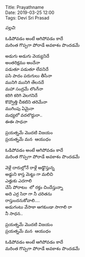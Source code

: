 Title: Prayathname  
Date: 2019-03-25 12:00      
Tags: Devi Sri Prasad     


_పల్లవి:_ 
  
ఓడిపోవడం అంటే ఆగిపోవడం కాదే     
మరింత గొప్పగా పోరాడే అవకాశం పొందడమే

అడుగు అడుగు వెయ్యనిదే       
అంతరిక్షము అందేనా       
పడుతూ పడుతూ లేవనిదే     
పసి పాదం పరుగులు తీసేనా     
మునిగి మునిగి తేలనదే        
మహా సంద్రమే లొంగేనా     
కరిగి కరిగి వెలగనిదే        
కొవ్వొత్తి చీకటిని తరిమేనా      
ముగింపు ఏమైనా       
మధ్యలో వదలొద్దురా..     
ఈఈ సాధనా        


ప్రయత్నమే మొదటి విజయం       
ప్రయత్నమే మన  ఆయుధం       

ఓడిపోవడం అంటే ఆగిపోవడం కాదే     
మరింత గొప్పగా పోరాడే అవకాశం పొందడమే     

వెళ్లే దారుల్లోనే రాళ్లే అడ్డొస్తున్న       
అడ్డుని కాస్త మెట్టు గా మలిచి   
ఎత్తుకు ఎదగాలి      
చేసే పోరాటం  లో రక్తం చిందేస్తున్నా     
అది ఎర్ర సిరా గా నీ చరితను      
రాస్తుందనుకోవాలి....        
అడుగంటు వేసాకా ఆగకుండా సాగాలి రా    
నీ సాధన..       

ప్రయత్నమే మొదటి విజయం         
ప్రయత్నమే మన  ఆయుధం     

ఓడిపోవడం అంటే ఆగిపోవడం కాదే     
మరింత గొప్పగా పోరాడే అవకాశం పొందడమే     